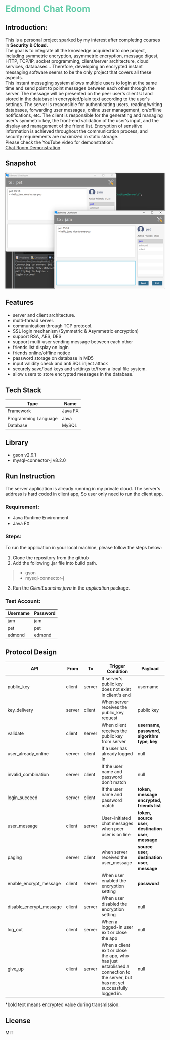 # <font color=mediumaquamarine>Edmond Chat Room </font>
## Introduction:
This is a personal project sparked by my interest after completing courses in **Security & Cloud.**  
The goal is to integrate all the knowledge acquired into one project, including symmetric encryption, asymmetric encryption, message digest, HTTP, TCP/IP, socket programming, client/server architecture, cloud services, databases... Therefore, developing an encrypted instant messaging software seems to be the only project that covers all these aspects.  
This instant messaging system allows multiple users to login at the same time and send point to point messages between each other through the server. The message will be presented on the peer user's client UI and stored in the database in encrypted/plain text according to the user's settings. The server is responsible for authenticating users, reading/writing databases, forwarding user messages, online user management, on/offline notifications, etc. The client is responsible for the generating and managing user's symmetric key, the front-end validation of the user's input, and the display and management of the friend list. Encryption of sensitive information is achieved throughout the communication process, and security requirements are maximized in static storage.   
Please check the YouTube video for demonstration:  
[Chat Room Demonstration](https://www.youtube.com/watch?v=6Oa8CeEawFI)

## Snapshot
![UI](screenshot/ui-4.png)

## Features
- server and client architecture.
- multi-thread server.
- communication through TCP protocol.
- SSL login mechanism (Symmetric & Asymmetric encryption)
- support RSA, AES, DES
- support multi-user sending message between each other
- friends list display on login
- friends online/offline notice
- password storage on database in MD5
- input validity check and anti SQL inject attack
- securely save/load keys and settings to/from a local file system.
- allow users to store encrypted messages in the database.

## Tech Stack 
| Type | Name |
| ----------- | ----------- |
| Framework | Java FX |
| Programming Language | Java |
| Database   | MySQL |

## Library
- gson v2.9.1
- mysql-connector-j v8.2.0

## Run Instruction
The server application is already running in my private cloud. The server's address is hard coded in client app, So user only need to run the client app.
### Requirement:
- Java Runtime Environment
- Java FX
### Steps:   
To run the application in your local machine, please follow the steps below:
1. Clone the repository from the github  
2. Add the following .jar file into build path.
>- gson
>- mysql-connector-j
3. Run the *ClientLauncher.java* in the *application* package.

### Test Account:
| Username | Password |
| ----------- | ----------- |
| jam | jam |
| pet | pet |
| edmond | edmond |

## Protocol Design
| API |	From |	To | Trigger Condition | Payload| 
| ------- | -----| --- | ---------------- | ------------------------ |
| public_key | client | server | If server's public key does not exist in client's end | username |
| key_delivery |server | client	| When server receives the public_key request |	public key |
| validate | client	| server | When client receives the public key from server | **username, password, algorithm type, key** | 
| user_already_online | server|client|If a user has already logged in| null|
| invalid_combination | server| client | If the user name and password don’t match| null |
| login_succeed | server | client| If the user name and password match| **token, message  encrypted, friends list** |
| user_message | client | server | User-initiated chat messages when peer user is on line | **token, source user, destination user, message** | 
| paging| server | client | when server received the user_message | **source user, destination user, message** |
| enable_encrypt_message | client | server | When user enabled the encryption setting | **password** |
| disable_encrypt_message | client | server | When user disabled the encryption setting | null |
| log_out | client | server | When a logged-in user exit or close the app | null |
| give_up | client | server | When a client exit or close the app, who has just established a connection to the server, but has not yet successfully logged in. | null |

*bold text means encrypted value during transmission.

## License
MIT